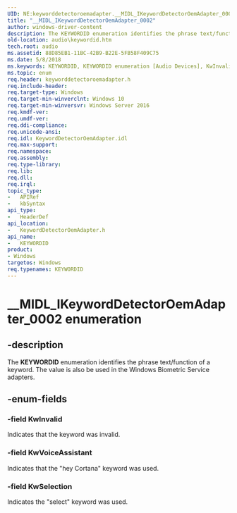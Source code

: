 ```yaml
---
UID: NE:keyworddetectoroemadapter.__MIDL_IKeywordDetectorOemAdapter_0002
title: "__MIDL_IKeywordDetectorOemAdapter_0002"
author: windows-driver-content
description: The KEYWORDID enumeration identifies the phrase text/function of a keyword. The value is also be used in the Windows Biometric Service adapters.
old-location: audio\keywordid.htm
tech.root: audio
ms.assetid: 88D85EB1-11BC-42B9-B22E-5FB58F409C75
ms.date: 5/8/2018
ms.keywords: KEYWORDID, KEYWORDID enumeration [Audio Devices], KwInvalid, KwSelection, KwVoiceAssistant, __MIDL_IKeywordDetectorOemAdapter_0002, audio.keywordid, keyworddetectoroemadapter/ KwSelection, keyworddetectoroemadapter/ KwVoiceAssistant, keyworddetectoroemadapter/KEYWORDID, keyworddetectoroemadapter/KwInvalid
ms.topic: enum
req.header: keyworddetectoroemadapter.h
req.include-header: 
req.target-type: Windows
req.target-min-winverclnt: Windows 10
req.target-min-winversvr: Windows Server 2016
req.kmdf-ver: 
req.umdf-ver: 
req.ddi-compliance: 
req.unicode-ansi: 
req.idl: KeywordDetectorOemAdapter.idl
req.max-support: 
req.namespace: 
req.assembly: 
req.type-library: 
req.lib: 
req.dll: 
req.irql: 
topic_type:
-	APIRef
-	kbSyntax
api_type:
-	HeaderDef
api_location:
-	KeywordDetectorOemAdapter.h
api_name:
-	KEYWORDID
product:
- Windows
targetos: Windows
req.typenames: KEYWORDID
---
```


# __MIDL_IKeywordDetectorOemAdapter_0002 enumeration


## -description


The <b>KEYWORDID</b> enumeration identifies the phrase text/function of a keyword. The value is also be used in the Windows Biometric Service adapters.


## -enum-fields




### -field KwInvalid

Indicates that the keyword was invalid.


### -field KwVoiceAssistant

Indicates that the "hey Cortana" keyword was used.


### -field KwSelection

Indicates the "select" keyword was used.

